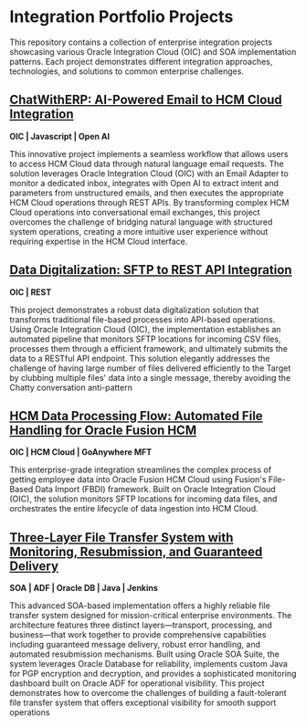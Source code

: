 # Integration Portfolio Projects

This repository contains a collection of enterprise integration projects showcasing various Oracle Integration Cloud (OIC) and SOA implementation patterns. Each project demonstrates different integration approaches, technologies, and solutions to common enterprise challenges.

## [ChatWithERP: AI-Powered Email to HCM Cloud Integration](https://github.com/amitguptaforwork/integration_portfolio_projects/blob/main/OIC_ChatWithERP_Email_OIC_HCMCloud_GenAI/README.md)
**OIC | Javascript | Open AI**

This innovative project implements a seamless workflow that allows users to access HCM Cloud data through natural language email requests. The solution leverages Oracle Integration Cloud (OIC) with an Email Adapter to monitor a dedicated inbox, integrates with Open AI to extract intent and parameters from unstructured emails, and then executes the appropriate HCM Cloud operations through REST APIs. By transforming complex HCM Cloud operations into conversational email exchanges, this project overcomes the challenge of bridging natural language with structured system operations, creating a more intuitive user experience without requiring expertise in the HCM Cloud interface.

## [Data Digitalization: SFTP to REST API Integration](https://github.com/amitguptaforwork/integration_portfolio_projects/blob/main/OIC_DataDigitalization_SFTP_OIC_RESTApi/README.md)
**OIC | REST**

This project demonstrates a robust data digitalization solution that transforms traditional file-based processes into API-based operations. Using Oracle Integration Cloud (OIC), the implementation establishes an automated pipeline that monitors SFTP locations for incoming CSV files, processes them through a efficient framework, and ultimately submits the data to a RESTful API endpoint. This solution elegantly addresses the challenge of having large number of files delivered efficiently to the Target by clubbing multiple files' data into a single message, thereby avoiding the Chatty conversation anti-pattern

## [HCM Data Processing Flow: Automated File Handling for Oracle Fusion HCM](https://github.com/amitguptaforwork/integration_portfolio_projects/blob/main/OIC_HCMDataProcessingFlow_SFTP_OIC_FBDI_SFTP/README.md)
**OIC | HCM Cloud | GoAnywhere MFT**

This enterprise-grade integration streamlines the complex process of getting employee data into Oracle Fusion HCM Cloud using Fusion's File-Based Data Import (FBDI) framework. Built on Oracle Integration Cloud (OIC), the solution monitors SFTP locations for incoming data files, and orchestrates the entire lifecycle of data ingestion into HCM Cloud. 

## [Three-Layer File Transfer System with Monitoring, Resubmission, and Guaranteed Delivery](https://github.com/amitguptaforwork/integration_portfolio_projects/blob/main/SOA_3LayerFileTransferSystemWithMonitoringResubmissionGuaranteedDelivery/README.md)
**SOA | ADF | Oracle DB | Java | Jenkins**

This advanced SOA-based implementation offers a highly reliable file transfer system designed for mission-critical enterprise environments. The architecture features three distinct layers—transport, processing, and business—that work together to provide comprehensive capabilities including guaranteed message delivery, robust error handling, and automated resubmission mechanisms. Built using Oracle SOA Suite, the system leverages Oracle Database for reliability, implements custom Java for PGP encryption and decryption, and provides a sophisticated monitoring dashboard built on Oracle ADF for operational visibility.  This project demonstrates how to overcome the challenges of building a fault-tolerant file transfer system that offers exceptional visibility for smooth support operations
